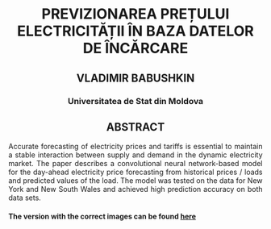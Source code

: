 <div align="center"> 
  
# PREVIZIONAREA PREȚULUI ELECTRICITĂȚII ÎN BAZA DATELOR DE ÎNCĂRCARE
  
## VLADIMIR BABUSHKIN
  
### Universitatea de Stat din Moldova
  
## ABSTRACT
</div>
<div align="justify"> 
Accurate forecasting of electricity prices and tariffs is essential to maintain a stable interaction between supply and demand in the dynamic electricity market. The paper describes a convolutional neural network-based model for the day-ahead electricity price forecasting from historical prices / loads and predicted values of the load. The model was tested on the data for New York and New South Wales and achieved high prediction accuracy on both data sets.
</div>  
  
#### The version with the correct images can be found [here](https://github.com/babushkinvladimir/Forecasting-electricity-price-from-electical-load-data/blob/main/Babushkin_Capatana_png_images_ro_v3.pdf)

